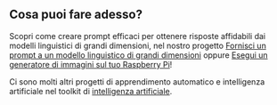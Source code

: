 ## Cosa puoi fare adesso?

Scopri come creare prompt efficaci per ottenere risposte affidabili dai modelli linguistici di grandi dimensioni, nel nostro progetto [Fornisci un prompt a un modello linguistico di grandi dimensioni](http://rpf.io/llmprompt) oppure [Esegui un generatore di immagini sul tuo Raspberry Pi](http://rpf.io/sdpi)!

Ci sono molti altri progetti di apprendimento automatico e intelligenza artificiale nel toolkit di [intelligenza artificiale](https://projects.raspberrypi.org/en/pathways/ai-toolkit).
